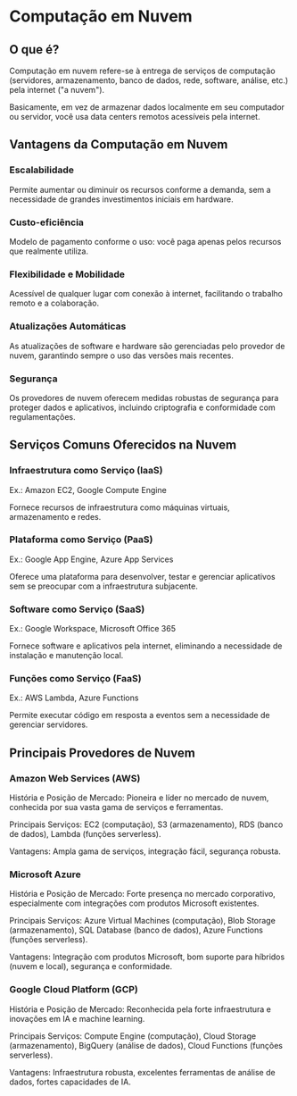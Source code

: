 # Computação em Nuvem

## O que é?

Computação em nuvem refere-se à entrega de serviços de computação (servidores, armazenamento, banco de dados, rede, software, análise, etc.) pela internet ("a nuvem").

Basicamente, em vez de armazenar dados localmente em seu computador ou servidor, você usa data centers remotos acessíveis pela internet.

## Vantagens da Computação em Nuvem

### Escalabilidade
Permite aumentar ou diminuir os recursos conforme a demanda, sem a necessidade de grandes investimentos iniciais em hardware.

### Custo-eficiência
Modelo de pagamento conforme o uso: você paga apenas pelos recursos que realmente utiliza.

### Flexibilidade e Mobilidade
Acessível de qualquer lugar com conexão à internet, facilitando o trabalho remoto e a colaboração.

### Atualizações Automáticas
As atualizações de software e hardware são gerenciadas pelo provedor de nuvem, garantindo sempre o uso das versões mais recentes.

### Segurança
Os provedores de nuvem oferecem medidas robustas de segurança para proteger dados e aplicativos, incluindo criptografia e conformidade com regulamentações.

## Serviços Comuns Oferecidos na Nuvem

### Infraestrutura como Serviço (IaaS)

Ex.: Amazon EC2, Google Compute Engine

Fornece recursos de infraestrutura como máquinas virtuais, armazenamento e redes.

### Plataforma como Serviço (PaaS)

Ex.: Google App Engine, Azure App Services

Oferece uma plataforma para desenvolver, testar e gerenciar aplicativos sem se preocupar com a infraestrutura subjacente.

### Software como Serviço (SaaS)

Ex.: Google Workspace, Microsoft Office 365

Fornece software e aplicativos pela internet, eliminando a necessidade de instalação e manutenção local.

### Funções como Serviço (FaaS)

Ex.: AWS Lambda, Azure Functions

Permite executar código em resposta a eventos sem a necessidade de gerenciar servidores.

## Principais Provedores de Nuvem

### Amazon Web Services (AWS)

História e Posição de Mercado: Pioneira e líder no mercado de nuvem, conhecida por sua vasta gama de serviços e ferramentas.

Principais Serviços: EC2 (computação), S3 (armazenamento), RDS (banco de dados), Lambda (funções serverless).

Vantagens: Ampla gama de serviços, integração fácil, segurança robusta.

### Microsoft Azure

História e Posição de Mercado: Forte presença no mercado corporativo, especialmente com integrações com produtos Microsoft existentes.

Principais Serviços: Azure Virtual Machines (computação), Blob Storage (armazenamento), SQL Database (banco de dados), Azure Functions (funções serverless).

Vantagens: Integração com produtos Microsoft, bom suporte para híbridos (nuvem e local), segurança e conformidade.

### Google Cloud Platform (GCP)

História e Posição de Mercado: Reconhecida pela forte infraestrutura e inovações em IA e machine learning.

Principais Serviços: Compute Engine (computação), Cloud Storage (armazenamento), BigQuery (análise de dados), Cloud Functions (funções serverless).

Vantagens: Infraestrutura robusta, excelentes ferramentas de análise de dados, fortes capacidades de IA.